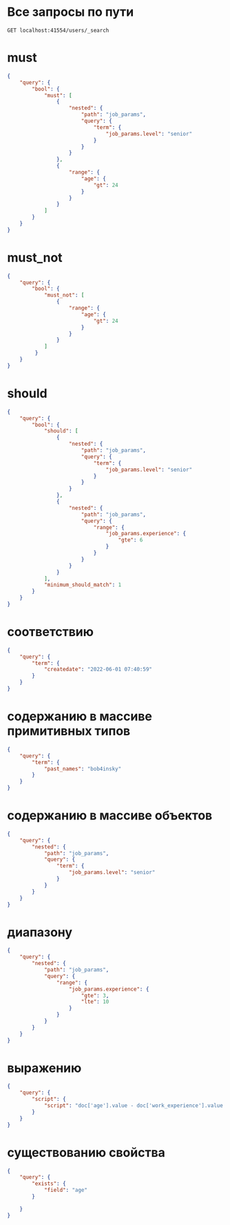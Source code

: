 # Все запросы по пути 
``` GET localhost:41554/users/_search ```
# must
```json
{
    "query": {
        "bool": {
            "must": [
                {
                    "nested": {
                        "path": "job_params",
                        "query": {
                            "term": {
                                "job_params.level": "senior"
                            }
                        }
                    }
                },
                {
                    "range": {
                        "age": {
                            "gt": 24
                        }
                    }
                }
            ]
        }
    }
}

```
# must_not
```json
{
    "query": {
        "bool": {
            "must_not": [
                {
                    "range": {
                        "age": {
                            "gt": 24
                        }
                    }
                }
            ]
         }
    }
}
```
# should
```json
{
    "query": {
        "bool": {
            "should": [
                {
                    "nested": {
                        "path": "job_params",
                        "query": {
                            "term": {
                                "job_params.level": "senior"
                            }
                        }
                    }
                },
                {
                    "nested": {
                        "path": "job_params",
                        "query": {
                            "range": {
                                "job_params.experience": {
                                    "gte": 6
                                }
                            }
                        }
                    }
                }
            ],
            "minimum_should_match": 1
        }
    }
}

```
# соответствию
```json
{
    "query": {
        "term": {
            "createdate": "2022-06-01 07:40:59"
        }
    }
}

```
# содержанию в массиве примитивных типов
```json
{
    "query": {
        "term": {
            "past_names": "bob4insky"
        }
    }
}

```
# содержанию в массиве объектов
```json
{
    "query": {
        "nested": {
            "path": "job_params",
            "query": {
                "term": {
                    "job_params.level": "senior"
                }
            }
        }
    }
}
```
# диапазону
```json
{
    "query": {
        "nested": {
            "path": "job_params",
            "query": {
                "range": {
                    "job_params.experience": {
                        "gte": 3,
                        "lte": 10
                    }
                }
            }
        }
    }
}
```
# выражению
```json
{
    "query": {
        "script": {
            "script": "doc['age'].value - doc['work_experience'].value < 20"
        }
    }
}

```
# существованию свойства
```json
{
    "query": {
        "exists": {
            "field": "age"
        }

    }
}
```